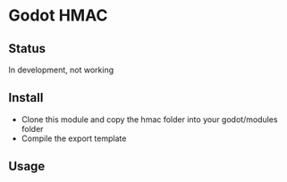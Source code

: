 # Godot HMAC

## Status
In development, not working

## Install
- Clone this module and copy the hmac folder into your godot/modules folder
- Compile the export template

## Usage

